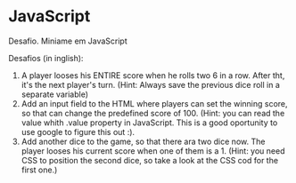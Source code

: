 # JavaScript

Desafio. Miniame em JavaScript

Desafios (in inglish):

1. A player looses his ENTIRE score when he rolls two 6 in a row. After tht, it's the next player's turn. (Hint: Always save the previous dice roll in a separate variable)
2. Add an input field to the HTML where players can set the winning score, so that can change the predefined score of 100. (Hint: you can read the value whith .value property in JavaScript. This is a good oportunity to use google to figure this out :).
3. Add another dice to the game, so that there ara two dice now. The player looses his current score when one of them is a 1. (Hint: you need CSS to position the second dice, so take a look at the CSS cod for the first one.)
